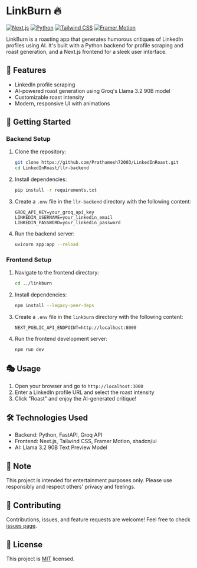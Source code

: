 # LinkBurn 🔥

[![Next.js](https://img.shields.io/badge/Next.js-000000?style=for-the-badge&logo=next.js&logoColor=white)](https://nextjs.org/)
[![Python](https://img.shields.io/badge/Python-3776AB?style=for-the-badge&logo=python&logoColor=white)](https://www.python.org/)
[![Tailwind CSS](https://img.shields.io/badge/Tailwind_CSS-38B2AC?style=for-the-badge&logo=tailwind-css&logoColor=white)](https://tailwindcss.com/)
[![Framer Motion](https://img.shields.io/badge/Framer_Motion-0055FF?style=for-the-badge&logo=framer&logoColor=white)](https://www.framer.com/motion/)

LinkBurn is a roasting app that generates humorous critiques of LinkedIn profiles using AI. It's built with a Python backend for profile scraping and roast generation, and a Next.js frontend for a sleek user interface.

## 🌟 Features

- LinkedIn profile scraping
- AI-powered roast generation using Groq's Llama 3.2 90B model
- Customizable roast intensity
- Modern, responsive UI with animations

## 🚀 Getting Started

### Backend Setup

1. Clone the repository:
   ```bash
   git clone https://github.com/Prathamesh72003/LinkedInRoast.git
   cd LinkedInRoast/llr-backend
   ```

2. Install dependencies:
   ```bash
   pip install -r requirements.txt
   ```

3. Create a `.env` file in the `llr-backend` directory with the following content:
   ```
   GROQ_API_KEY=your_groq_api_key
   LINKEDIN_USERNAME=your_linkedin_email
   LINKEDIN_PASSWORD=your_linkedin_password
   ```

4. Run the backend server:
   ```bash
   uvicorn app:app --reload
   ```

### Frontend Setup

1. Navigate to the frontend directory:
   ```bash
   cd ../linkburn
   ```

2. Install dependencies:
   ```bash
   npm install --legacy-peer-deps
   ```

3. Create a `.env` file in the `linkburn` directory with the following content:
   ```
   NEXT_PUBLIC_API_ENDPOINT=http://localhost:8000
   ```

4. Run the frontend development server:
   ```bash
   npm run dev
   ```

## 🎭 Usage

1. Open your browser and go to `http://localhost:3000`
2. Enter a LinkedIn profile URL and select the roast intensity
3. Click "Roast" and enjoy the AI-generated critique!

## 🛠️ Technologies Used

- Backend: Python, FastAPI, Groq API
- Frontend: Next.js, Tailwind CSS, Framer Motion, shadcn/ui
- AI: Llama 3.2 90B Text Preview Model

## 📝 Note

This project is intended for entertainment purposes only. Please use responsibly and respect others' privacy and feelings.

## 🤝 Contributing

Contributions, issues, and feature requests are welcome! Feel free to check [issues page](https://github.com/Prathamesh72003/LinkedInRoast/issues).

## 📜 License

This project is [MIT](https://choosealicense.com/licenses/mit/) licensed.